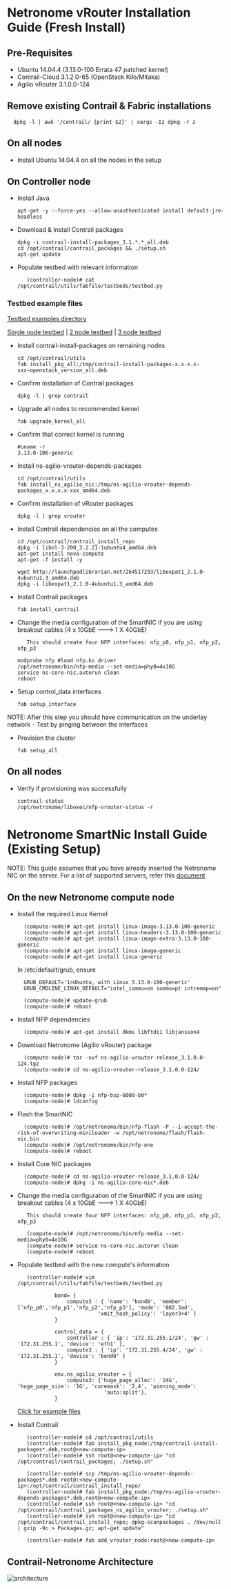 # Netronome vRouter Installation Guide (Fresh Install)

## Pre-Requisites

* Ubuntu 14.04.4 (3.13.0-100 Errata 47 patched kernel)
* Contrail-Cloud 3.1.2.0-65 (OpenStack Kilo/Mitaka)
* Agilio vRouter 3.1.0.0-124

## Remove existing Contrail & Fabric installations
      dpkg -l | awk '/contrail/ {print $2}' | xargs -Iz dpkg -r z

## On all nodes
* Install Ubuntu 14.04.4 on all the nodes in the setup
         
## On Controller node

* Install Java

      apt-get -y --force-yes --allow-unauthenticated install default-jre-headless

* Download & install Contrail packages

      dpkg -i contrail-install-packages_3.1.*.*_all.deb
      cd /opt/contrail/contrail_packages && ./setup.sh
      apt-get update

* Populate testbed with relevant information

         (controller-node)# cat /opt/contrail/utils/fabfile/testbeds/testbed.py

### Testbed example files

  [Testbed examples directory](https://github.com/netronome-support/vRouter/tree/master/testbed)

  [Single node testbed](https://raw.githubusercontent.com/netronome-support/vRouter/master/testbed/testbed_1node.py) |
  [2 node testbed](https://raw.githubusercontent.com/netronome-support/vRouter/master/testbed/testbed_2node.py) |
  [3 node testbed](https://raw.githubusercontent.com/netronome-support/vRouter/master/testbed/testbed_3node.py)

* Install contrail-install-packages on remaining nodes

      cd /opt/contrail/utils
      fab install_pkg_all:/tmp/contrail-install-packages-x.x.x.x-xxx~openstack_version_all.deb
         
* Confirm installation of Contrail packages

      dpkg -l | grep contrail

* Upgrade all nodes to recommended kernel

      fab upgrade_kernel_all

* Confirm that correct kernel is running

      #uname -r
      3.13.0-106-generic

* Install ns-agilio-vrouter-depends-packages

      cd /opt/contrail/utils
      fab install_ns_agilio_nic:/tmp/ns-agilio-vrouter-depends-packages_x.x.x.x-xxx_amd64.deb

* Confirm installation of vRouter packages

      dpkg -l | grep vrouter

* Install Contrail dependencies on all the computes

      cd /opt/contrail/contrail_install_repo
      dpkg -i libnl-3-200_3.2.21-1ubuntu4_amd64.deb
      apt-get install nova-compute
      apt-get -f install -y

      wget http://launchpadlibrarian.net/264517293/libexpat1_2.1.0-4ubuntu1.3_amd64.deb
      dpkg -i libexpat1_2.1.0-4ubuntu1.3_amd64.deb

* Install Contrail packages

      fab install_contrail

* Change the media configuration of the SmartNIC if you are using breakout cables (4 x 10GbE ---> 1 X 40GbE)
         
         This should create four NFP interfaces: nfp_p0, nfp_p1, nfp_p2, nfp_p3

      modprobe nfp #load nfp.ko driver
      /opt/netronome/bin/nfp-media --set-media=phy0=4x10G
      service ns-core-nic.autorun clean
      reboot

* Setup control_data interfaces

      fab setup_interface

NOTE: After this step you should have communication on the underlay network - Test by pinging between the interfaces

* Provision the cluster

      fab setup_all



## On all nodes 

* Verify if provisioning was successfully

      contrail-status
      /opt/netronome/libexec/nfp-vrouter-status -r






# Netronome SmartNic Install Guide (Existing Setup)

NOTE: This guide assumes that you have already inserted the Netronome NIC on the server. For a list of supported servers, refer this [document](https://github.com/savithruml/netronome-agilio-vrouter/blob/3.1.2/list-of-supported-servers.pdf)

## On the new Netronome compute node

* Install the required Linux Kernel

        (compute-node)# apt-get install linux-image-3.13.0-100-generic 
        (compute-node)# apt-get install linux-headers-3.13.0-100-generic 
        (compute-node)# apt-get install linux-image-extra-3.13.0-100-generic 
        (compute-node)# apt-get install linux-image-generic 
        (compute-node)# apt-get install linux-generic

  In /etc/default/grub, ensure
  
        GRUB_DEFAULT='1>Ubuntu, with Linux 3.13.0-100-generic'
        GRUB_CMDLINE_LINUX_DEFAULT="intel_iommu=on iommu=pt intremap=on"

        (compute-node)# update-grub
        (compute-node)# reboot
        
* Install NFP dependencies

        (compute-node)# apt-get install dkms libftdi1 libjansson4

* Download Netronome (Agilio vRouter) package

        (compute-node)# tar -xvf ns-agilio-vrouter-release_3.1.0.0-124.tgz 
        (compute-node)# cd ns-agilio-vrouter-release_3.1.0.0-124/

* Install NFP packages
        
        (compute-node)# dpkg -i nfp-bsp-6000-b0*
        (compute-node)# ldconfig
        
* Flash the SmartNIC

        (compute-node)# /opt/netronome/bin/nfp-flash -P --i-accept-the-risk-of-overwriting-miniloader -w /opt/netronome/flash/flash-nic.bin 
        (compute-node)# /opt/netronome/bin/nfp-one
        (compute-node)# reboot
        
* Install Core NIC packages

        (compute-node)# cd ns-agilio-vrouter-release_3.1.0.0-124/
        (compute-node)# dpkg -i ns-agilio-core-nic*.deb
       
* Change the media configuration of the SmartNIC if you are using breakout cables (4 x 10GbE ---> 1 X 40GbE)
         
         This should create four NFP interfaces: nfp_p0, nfp_p1, nfp_p2, nfp_p3

         (compute-node)# /opt/netronome/bin/nfp-media --set-media=phy0=4x10G
         (compute-node)# service ns-core-nic.autorun clean
         (compute-node)# reboot

* Populate testbed with the new compute's information

         (controller-node)# vim /opt/contrail/utils/fabfile/testbeds/testbed.py
         
                  bond= {
                      compute3 : { 'name': 'bond0', 'member': ['nfp_p0','nfp_p1','nfp_p2','nfp_p3'], 'mode': '802.3ad',    
                                'xmit_hash_policy': 'layer3+4' }
                  }
                  
                  control_data = {
                      controller : { 'ip': '172.31.255.1/24', 'gw' : '172.31.255.1', 'device': 'eth1' },
                      compute3 : { 'ip': '172.31.255.4/24', 'gw' : '172.31.255.1', 'device': 'bond0' }
                  }
         
                  env.ns_agilio_vrouter = {
                      compute3: {'huge_page_alloc': '24G', 'huge_page_size': '1G', 'coremask': '2,4', 'pinning_mode': 
                                  'auto:split'},
                  }

   [Click for example files](https://github.com/savithruml/netronome-agilio-vrouter/blob/3.1.2/testbed)
  
 * Install Contrail
 
          (controller-node)# cd /opt/contrail/utils
          (controller-node)# fab install_pkg_node:/tmp/contrail-install-packages*.deb,root@<new-compute-ip>
          (controller-node)# ssh root@<new-compute-ip> "cd /opt/contrail/contrail_packages; ./setup.sh"
          
          (controller-node)# scp /tmp/ns-agilio-vrouter-depends-packages*.deb root@:<new-compute-ip>:/opt/contrail/contrail_install_repo/
          (controller-node)# fab install_pkg_node:/tmp/ns-agilio-vrouter-depends-packages*.deb,root@<new-compute-ip>
          (controller-node)# ssh root@<new-compute-ip> "cd /opt/contrail/contrail_packages_ns_agilio_vrouter; ./setup.sh"
          (controller-node)# ssh root@<new-compute-ip> "cd /opt/contrail/contrail_install_repo; dpkg-scanpackages . /dev/null | gzip -9c > Packages.gz; apt-get update"
          
          (controller-node)# fab add_vrouter_node:root@<new-compute-ip>


## Contrail-Netronome Architecture
  ![architecture](images/contrail_agilio_architecture.png)

